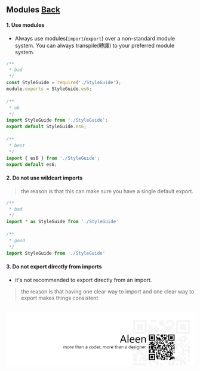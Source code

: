 ## Modules [**Back**](./../README.md)

#### 1. Use modules

- Always use modules(`import`/`export`) over a non-standard module system. You can always transpile(轉譯) to your preferred module system.

```js
/**
 * bad
 */
const StyleGuide = require('./StyleGuide');
module.exports = StyleGuide.es6;

/**
 * ok
 */
import StyleGuide from './StyleGuide';
export default StyleGuide.es6;

/**
 * best
 */
import { es6 } from './StyleGuide';
export default es6;
```

#### 2. Do not use wildcart imports

> the reason is that this can make sure you have a single default export.

```js
/**
 * bad
 */
import * as StyleGuide from './StyleGuide'

/**
 * good
 */
import StyleGuide from './StyleGuide'
```

#### 3. Do not export directly from imports

- it's not recommended to export directly from an import.

> the reason is that having one clear way to import and one clear way to export makes things consistent

```js
```

<a href="http://aleen42.github.io/" target="_blank" ><img src="./../pic/tail.gif"></a>